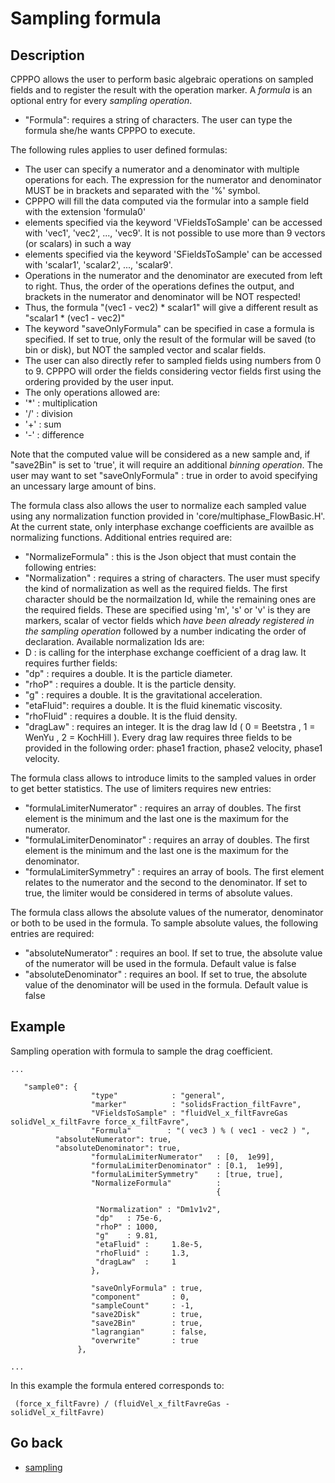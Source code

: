 Sampling formula
======================


Description
----------------------

CPPPO allows the user to perform basic algebraic operations on sampled fields and to register the result with the operation marker. A _formula_ is an optional entry for every _sampling operation_.

* "Formula": requires a string of characters. The user can type the formula she/he wants CPPPO to execute.

The following rules applies to user defined formulas:

* The user can specify a numerator and a denominator with multiple operations for each. The expression for the numerator and denominator MUST be in brackets and separated with the '%' symbol.
* CPPPO will fill the data computed via the formular into a sample field with the extension 'formula0'
* elements specified via the keyword 'VFieldsToSample' can be accessed with 'vec1', 'vec2', ..., 'vec9'. It is not possible to use more than 9 vectors (or scalars) in such a way
* elements specified via the keyword 'SFieldsToSample' can be accessed with 'scalar1', 'scalar2', ..., 'scalar9'.
* Operations in the numerator and the denominator are executed from left to right. Thus, the order of the operations defines the output, and brackets in the numerator and denominator will be NOT respected!
* Thus, the formula "(vec1 - vec2) * scalar1" will give a different result as "scalar1 * (vec1 - vec2)"  
* The keyword "saveOnlyFormula" can be specified in case a formula is specified. If set to true, only the result of the formular will be saved (to bin or disk), but NOT the sampled vector and scalar fields.
* The user can also directly refer to sampled fields using numbers from 0 to 9. CPPPO will order the fields considering vector fields first using the ordering provided by the user input.
* The only operations allowed are:
 * '*' : multiplication
 * '/' : division
 * '+' : sum
 * '-' : difference

Note that the computed value will be considered as a new sample and, if "save2Bin" is set to 'true', it will require an additional _binning operation_. The user may want to set "saveOnlyFormula" : true in order to avoid specifying an uncessary large amount of bins.

The formula class also allows the user to normalize each sampled value using any normalization function provided in 'core/multiphase_FlowBasic.H'. At the current state, only
interphase exchange coefficients are availble as normalizing functions. Additional entries required are:
* "NormalizeFormula" :  this is the Json object that must contain the following entries:
 *  "Normalization" : requires a string of characters. The user must specify the kind of normalization as well as the required fields. The first character should be the normailzation Id, while the remaining ones are the required fields. These are specified using 'm', 's' or 'v' is they are markers, scalar of vector fields which _have been already registered in the sampling operation_ followed by a number indicating the order of declaration. Available normalization Ids are:
  * D : is calling for the interphase exchange coefficient of a drag law. It requires further fields:
   * "dp" : requires a double. It is the particle diameter.
   * "rhoP" : requires a double. It is the particle density.
   * "g" : requires a double. It is the gravitational acceleration.
   * "etaFluid": requires a double. It is the fluid kinematic viscosity.
   * "rhoFluid" : requires a double. It is the fluid density.
   * "dragLaw" : requires an integer. It is the drag law Id ( 0 = Beetstra , 1 = WenYu , 2 = KochHill  ). Every drag law requires three fields to be provided in the following order: phase1 fraction, phase2 velocity, phase1 velocity. 

The formula class allows to introduce limits to the sampled values in order to get better statistics. The use of limiters requires new entries:

* "formulaLimiterNumerator" : requires an array of doubles. The first element is the minimum and the last one is the maximum for the numerator.
* "formulaLimiterDenominator" : requires an array of doubles. The first element is the minimum and the last one is the maximum for the denominator.
* "formulaLimiterSymmetry" :  requires an array of bools. The first element relates to the numerator and the second to the denominator. If set to true, the limiter would be considered in terms of absolute values.

The formula class allows the absolute values of the numerator, denominator or both to be used in the formula. To sample absolute values, the following entries are required:

* "absoluteNumerator" : requires an bool. If set to true, the absolute value of the numerator will be used in the formula. Default value is false
* "absoluteDenominator" : requires an bool. If set to true, the absolute value of the denominator will be used in the formula. Default value is false 

Example
-------
Sampling operation with formula to sample the drag coefficient.
```
...
                 
   "sample0": {
                  "type"            : "general",
                  "marker"          : "solidsFraction_filtFavre",
                  "VFieldsToSample" : "fluidVel_x_filtFavreGas solidVel_x_filtFavre force_x_filtFavre",
                  "Formula"        : "( vec3 ) % ( vec1 - vec2 ) ",
		  "absoluteNumerator": true,	
		  "absoluteDenominator": true, 
                  "formulaLimiterNumerator"   : [0,  1e99],
                  "formulaLimiterDenominator" : [0.1,  1e99],
                  "formulaLimiterSymmetry"    : [true, true],
                  "NormalizeFormula"          : 
                                              {

                   "Normalization" : "Dm1v1v2",
                   "dp"   : 75e-6,
                   "rhoP" : 1000, 
                   "g"    : 9.81, 
                   "etaFluid" :     1.8e-5, 
                   "rhoFluid" :     1.3, 
                   "dragLaw"  :     1 
                  },

                  "saveOnlyFormula" : true,
                  "component"       : 0,
                  "sampleCount"     : -1,
                  "save2Disk"       : true,
                  "save2Bin"        : true,
                  "lagrangian"      : false,
                  "overwrite"       : true                  
               },

...
```
In this example the formula entered corresponds to:
```
 (force_x_filtFavre) / (fluidVel_x_filtFavreGas - solidVel_x_filtFavre)  
```

Go back
-----------
 - [sampling](12_sampling.md)
